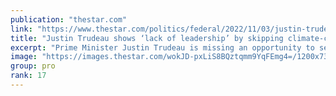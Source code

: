 ```yaml
---
publication: "thestar.com"
link: "https://www.thestar.com/politics/federal/2022/11/03/justin-trudeau-shows-lack-of-leadership-by-skipping-climate-change-conference-critics-charge.html"
title: "Justin Trudeau shows ‘lack of leadership’ by skipping climate-change conference, critics charge"
excerpt: "Prime Minister Justin Trudeau is missing an opportunity to send a strong message about fighting climate change by not attending COP27, this year’s United Nations climate change conference, Green MP El"
image: "https://images.thestar.com/wokJD-pxLiS8BQztqmm9YqFEmg4=/1200x730/smart/filters:cb(1667565802977):format(webp)/https://www.thestar.com/content/dam/thestar/politics/federal/2022/11/03/justin-trudeau-shows-lack-of-leadership-by-skipping-climate-change-conference-critics-charge/justin_trudeau.jpg"
group: pro
rank: 17
---
```

